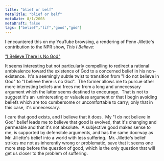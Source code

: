 ```yaml
---
title: "blief or belf"
metaTitle: "blief or belf"
metaDate: 8/1/2008
metaDraft: false
tags: ["belief","lïf","good","göd"]
---
```


I encountered this on my YouTube browsing, a rendering of Penn Jillette's contribution to the NPR show, _This I Believe_:  
  
["I Believe There Is No God"](http://www.youtube.com/watch?v=U0hJRM8Xzvo)  
  
It seems interesting but not particularly compelling to redirect a rational ambivalence toward the existence of God to a concerned belief in his non-existence.  It's a seemingly subtle twist to transition from "I do not believe in God" to "I believe there is no God".  The former allows me to pursue other more interesting beliefs and frees me from a long and unnecessary argument which the latter seems destined to encourage.  That is not to suggest it's an  uninteresting or valueless argument or that I begin avoiding beliefs which are too cumbersome or uncomfortable to carry; only that in this case, it's unnecessary.  
  
I care that good exists, and I believe that it does.  My "I do not believe in God" belief leads me to believe that good is evolved, that it's changing and permeable and that it's not absolute.  A subjective good makes sense to me, is supported by defensible arguments, and has the same doorway as Mr. Jillette's belief into a world with less suffering.  Mr. Jillette's belief strikes me not as inherently wrong or problematic, save that it seems one more step before the question of good, which is the only question that will get us closer to the problem of suffering.